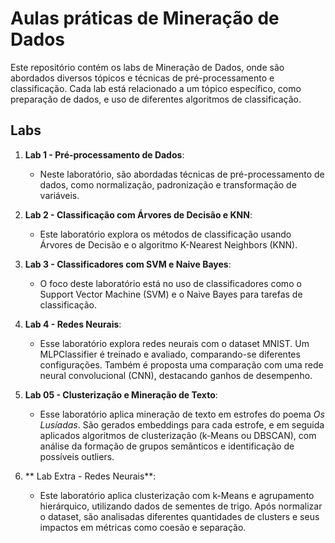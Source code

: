 # Aulas práticas de Mineração de Dados

Este repositório contém os labs de Mineração de Dados, onde são abordados diversos tópicos e técnicas de pré-processamento e classificação. Cada lab está relacionado a um tópico específico, como preparação de dados, e uso de diferentes algoritmos de classificação.

## Labs

1. **Lab 1 - Pré-processamento de Dados**: 
   - Neste laboratório, são abordadas técnicas de pré-processamento de dados, como normalização, padronização e transformação de variáveis.
   
2. **Lab 2 - Classificação com Árvores de Decisão e KNN**:
   - Este laboratório explora os métodos de classificação usando Árvores de Decisão e o algoritmo K-Nearest Neighbors (KNN).

3. **Lab 3 - Classificadores com SVM e Naive Bayes**:
   - O foco deste laboratório está no uso de classificadores como o Support Vector Machine (SVM) e o Naive Bayes para tarefas de classificação.
  
4. **Lab 4 - Redes Neurais**:
   - Esse laboratório explora redes neurais com o dataset MNIST. Um MLPClassifier é treinado e avaliado, comparando-se diferentes configurações. Também é proposta uma comparação com uma rede neural convolucional (CNN), destacando ganhos de desempenho.

6. **Lab 05 - Clusterização e Mineração de Texto**:
   - Esse laboratório aplica mineração de texto em estrofes do poema *Os Lusíadas*. São gerados embeddings para cada estrofe, e em seguida aplicados algoritmos de clusterização (k-Means ou DBSCAN), com análise da formação de grupos semânticos e identificação de possíveis outliers.
     
7. ** Lab Extra - Redes Neurais**:
   - Este laboratório aplica clusterização com k-Means e agrupamento hierárquico, utilizando dados de sementes de trigo. Após normalizar o dataset, são analisadas diferentes quantidades de clusters e seus impactos em métricas como coesão e separação.
